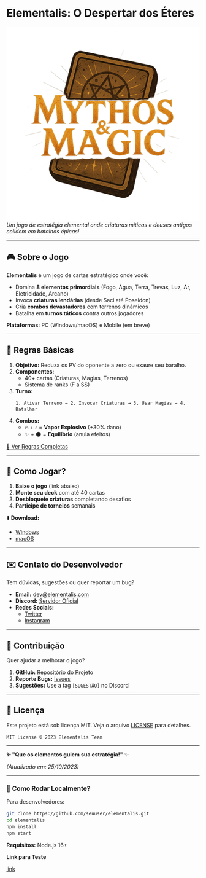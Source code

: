 # **Elementalis: O Despertar dos Éteres**  

![Banner](/public/Logo.png)  
*Um jogo de estratégia elemental onde criaturas míticas e deuses antigos colidem em batalhas épicas!*  

---

## 🎮 **Sobre o Jogo**  
**Elementalis** é um jogo de cartas estratégico onde você:  
- Domina **8 elementos primordiais** (Fogo, Água, Terra, Trevas, Luz, Ar, Eletricidade, Arcano)  
- Invoca **criaturas lendárias** (desde Saci até Poseidon)  
- Cria **combos devastadores** com terrenos dinâmicos  
- Batalha em **turnos táticos** contra outros jogadores  

**Plataformas:** PC (Windows/macOS) e Mobile (em breve)  

---

## 📜 **Regras Básicas**  
1. **Objetivo:** Reduza os PV do oponente a zero ou exaure seu baralho.  
2. **Componentes:**  
   - 40+ cartas (Criaturas, Magias, Terrenos)  
   - Sistema de ranks (F a SS)  
3. **Turno:**  
   ```plaintext
   1. Ativar Terreno → 2. Invocar Criaturas → 3. Usar Magias → 4. Batalhar
   ```  
4. **Combos:**  
   - 🔥 + 💧 = **Vapor Explosivo** (+30% dano)  
   - ✨ + 🌑 = **Equilíbrio** (anula efeitos)  

[📘 Ver Regras Completas](/rules)  

---

## 🚀 **Como Jogar?**  
1. **Baixe o jogo** (link abaixo)  
2. **Monte seu deck** com até 40 cartas  
3. **Desbloqueie criaturas** completando desafios  
4. **Participe de torneios** semanais  

⬇️ **Download:**  
- [Windows](https://exemplo.com/download/windows)  
- [macOS](https://exemplo.com/download/macos)  

---

## ✉️ **Contato do Desenvolvedor**  
Tem dúvidas, sugestões ou quer reportar um bug?  

- **Email:** dev@elementalis.com  
- **Discord:** [Servidor Oficial](https://discord.gg/exemplo)  
- **Redes Sociais:**  
  - [Twitter](https://twitter.com/elementalis_game)  
  - [Instagram](https://instagram.com/elementalis_game)  

---

## 🤝 **Contribuição**  
Quer ajudar a melhorar o jogo?  

1. **GitHub:** [Repositório do Projeto](https://github.com/seuuser/elementalis)  
2. **Reporte Bugs:** [Issues](https://github.com/seuuser/elementalis/issues)  
3. **Sugestões:** Use a tag `[SUGESTÃO]` no Discord  

---

## 📄 **Licença**  
Este projeto está sob licença MIT. Veja o arquivo [LICENSE](LICENSE) para detalhes.  

```
MIT License © 2023 Elementalis Team
```  

--- 

**✨ "Que os elementos guiem sua estratégia!"** ✨  

*(Atualizado em: 25/10/2023)*  

--- 

### 🔨 **Como Rodar Localmente?**  
Para desenvolvedores:  
```bash
git clone https://github.com/seuuser/elementalis.git
cd elementalis
npm install
npm start
```  

**Requisitos:** Node.js 16+  


**Link para Teste** 


[link](https://jogo-cartas-reacts-vite.vercel.app/)